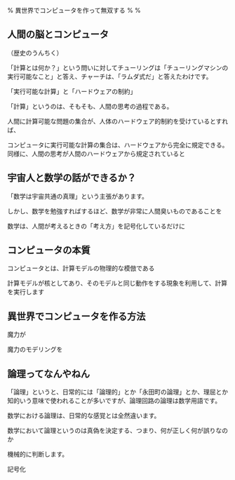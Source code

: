 % 異世界でコンピュータを作って無双する
%
%

## 人間の脳とコンピュータ

（歴史のうんちく）

「計算とは何か？」という問いに対してチューリングは「チューリングマシンの実行可能なこと」と答え、チャーチは、「ラムダ式だ」と答えたわけです。

「実行可能な計算」と「ハードウェアの制約」

「計算」というのは、そもそも、人間の思考の過程である。

人間に計算可能な問題の集合が、人体のハードウェア的制約を受けているとすれば、

コンピュータに実行可能な計算の集合は、ハードウェアから完全に規定できる。同様に、人間の思考が人間のハードウェアから規定されていると

## 宇宙人と数学の話ができるか？

「数学は宇宙共通の真理」という主張があります。

しかし、数学を勉強すればするほど、数学が非常に人間臭いものであることを

数学は、人間が考えるときの「考え方」を記号化しているだけに

## コンピュータの本質

コンピュータとは、計算モデルの物理的な模倣である

計算モデルが核としてあり、そのモデルと同じ動作をする現象を利用して、計算を実行します

## 異世界でコンピュータを作る方法

魔力が

魔力のモデリングを

## 論理ってなんやねん

「論理」というと、日常的には「論理的」とか「永田町の論理」とか、理屈とか知的いう意味で使われることが多いですが、論理回路の論理は数学用語です。

数学における論理は、日常的な感覚とは全然違います。

数学において論理というのは真偽を決定する、つまり、何が正しく何が誤りなのか

機械的に判断します。

記号化
